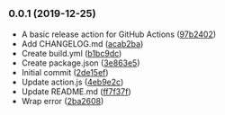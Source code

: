 ## <small>0.0.1 (2019-12-25)</small>

* A basic release action for GitHub Actions ([97b2402](https://github.com/sondreb/action-release/commit/97b2402))
* Add CHANGELOG.md ([acab2ba](https://github.com/sondreb/action-release/commit/acab2ba))
* Create build.yml ([b1bc9dc](https://github.com/sondreb/action-release/commit/b1bc9dc))
* Create package.json ([3e863e5](https://github.com/sondreb/action-release/commit/3e863e5))
* Initial commit ([2de15ef](https://github.com/sondreb/action-release/commit/2de15ef))
* Update action.js ([4eb9e2c](https://github.com/sondreb/action-release/commit/4eb9e2c))
* Update README.md ([ff7f37f](https://github.com/sondreb/action-release/commit/ff7f37f))
* Wrap error ([2ba2608](https://github.com/sondreb/action-release/commit/2ba2608))



